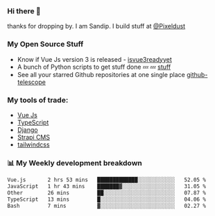 ### Hi there 👋

thanks for dropping by.
I am Sandip. I build stuff at [@Pixeldust](github.com/pixeldust-in/)

###  **My Open Source Stuff**

 - Know if Vue Js version 3 is released -  [isvue3readyyet](https://github.com/sandiprb/isvue3readyyet)
 - A bunch of Python scripts to get stuff done 💤 💤 [stuff](https://github.com/sandiprb/stuff)
 - See all your starred Github repositories at one single place [github-telescope](https://github.com/sandiprb/github-telescope)



###  **My tools of trade:**
 - [Vue Js](https://github.com/vuejs/vue/)
 - [TypeScript](https://github.com/microsoft/TypeScript)
 - [Django](github.com/django/django)
 - [Strapi CMS](github.com/strapi/strapi)
 - [tailwindcss](https://github.com/tailwindlabs/tailwindcss)


###  📊 **My Weekly development breakdown**
<!--START_SECTION:waka-->

```txt
Vue.js       2 hrs 53 mins   █████████████░░░░░░░░░░░░   52.05 %
JavaScript   1 hr 43 mins    ███████▓░░░░░░░░░░░░░░░░░   31.05 %
Other        26 mins         ██░░░░░░░░░░░░░░░░░░░░░░░   07.87 %
TypeScript   13 mins         █░░░░░░░░░░░░░░░░░░░░░░░░   04.06 %
Bash         7 mins          ▓░░░░░░░░░░░░░░░░░░░░░░░░   02.27 %
```

<!--END_SECTION:waka-->
